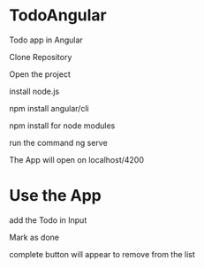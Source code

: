 # TodoAngular

Todo app in Angular

Clone Repository 

Open the project 

install node.js

npm install angular/cli

npm install for node modules

run the command ng serve

The App will open on localhost/4200

# Use the App

add the Todo in Input

Mark as done

complete button will appear to remove from the list
